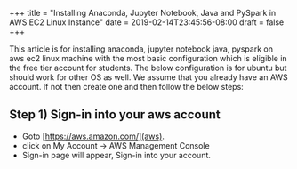 +++
title = "Installing Anaconda, Jupyter Notebook, Java and PySpark in AWS EC2 Linux Instance"
date = 2019-02-14T23:45:56-08:00
draft = false
+++

This article is for installing anaconda, jupyter notebook java, pyspark on aws ec2 linux machine with the most basic configuration which is eligible in the free tier account for students.
The below configuration is for ubuntu but should work for other OS as well.
We assume that you already have an AWS account. If not then create one and then follow the below steps:

## Step 1) Sign-in into your aws account
- Goto [https://aws.amazon.com/](aws).
- click on My Account -> AWS Management Console
- Sign-in page will appear, Sign-in into your account.

